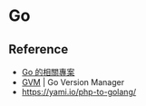 Go
===

Reference
---------

* [Go 的相關專案](https://github.com/golang/go/wiki/Projects)
* [GVM](https://github.com/moovweb/gvm) | Go Version Manager
* https://yami.io/php-to-golang/
